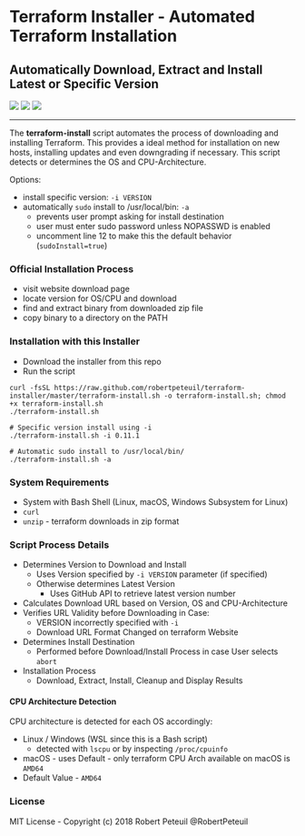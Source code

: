 # Terraform Installer - Automated Terraform Installation

## Automatically Download, Extract and Install Latest or Specific Version

[![](https://img.shields.io/github/release/robertpeteuil/terraform-installer.svg?colorB=2067b8)](https://github.com/robertpeteuil/terraform-installer)
[![](https://img.shields.io/badge/language-bash-89e051.svg?style=flat-square)](https://github.com/robertpeteuil/terraform-installer)
[![](https://img.shields.io/github/license/robertpeteuil/terraform-installer.svg?colorB=2067b8)](https://github.com/robertpeteuil/terraform-installer)

---

The **terraform-install** script automates the process of downloading and installing Terraform.  This provides a ideal method for installation on new hosts, installing updates and even downgrading if necessary.  This script detects or determines the OS and CPU-Architecture.

Options:

- install specific version: `-i VERSION`
- automatically `sudo` install to /usr/local/bin: `-a`
  - prevents user prompt asking for install destination
  - user must enter sudo password unless NOPASSWD is enabled
  - uncomment line 12 to make this the default behavior (`sudoInstall=true`)

### Official Installation Process

- visit website download page
- locate version for OS/CPU and download
- find and extract binary from downloaded zip file
- copy binary to a directory on the PATH

### Installation with this Installer

- Download the installer from this repo
- Run the script

``` shell
curl -fsSL https://raw.github.com/robertpeteuil/terraform-installer/master/terraform-install.sh -o terraform-install.sh; chmod +x terraform-install.sh
./terraform-install.sh

# Specific version install using -i
./terraform-install.sh -i 0.11.1

# Automatic sudo install to /usr/local/bin/
./terraform-install.sh -a
```

### System Requirements

- System with Bash Shell (Linux, macOS, Windows Subsystem for Linux)
- `curl`
- `unzip` - terraform downloads in zip format

### Script Process Details

- Determines Version to Download and Install
  - Uses Version specified by `-i VERSION` parameter (if specified)
  - Otherwise determines Latest Version
    - Uses GitHub API to retrieve latest version number
- Calculates Download URL based on Version, OS and CPU-Architecture
- Verifies URL Validity before Downloading in Case:
  - VERSION incorrectly specified with `-i`
  - Download URL Format Changed on terraform Website
- Determines Install Destination
  - Performed before Download/Install Process in case User selects `abort`
- Installation Process
  - Download, Extract, Install, Cleanup and Display Results

#### CPU Architecture Detection

CPU architecture is detected for each OS accordingly:

- Linux / Windows (WSL since this is a Bash script)
  - detected with `lscpu` or by inspecting `/proc/cpuinfo`
- macOS - uses Default - only terraform CPU Arch available on macOS is `AMD64`
- Default Value - `AMD64`

### License

MIT License - Copyright (c) 2018  Robert Peteuil  @RobertPeteuil
